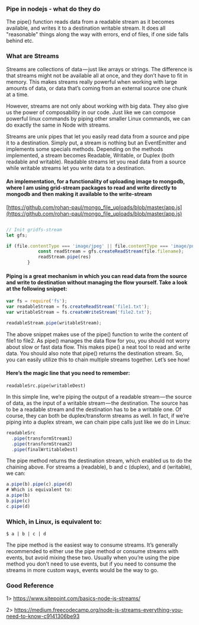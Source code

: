 ### Pipe in nodejs - what do they do

The pipe() function reads data from a readable stream as it becomes available, and writes it to a destination writable stream. It does all "reasonable" things along the way with errors, end of files, if one side falls behind etc.

### What are Streams


Streams are collections of data — just like arrays or strings. The difference is that streams might not be available all at once, and they don’t have to fit in memory. This makes streams really powerful when working with large amounts of data, or data that’s coming from an external source one chunk at a time.

However, streams are not only about working with big data. They also give us the power of composability in our code. Just like we can compose powerful linux commands by piping other smaller Linux commands, we can do exactly the same in Node with streams.

Streams are unix pipes that let you easily read data from a source and pipe it to a destination. Simply put, a stream is nothing but an EventEmitter and implements some specials methods. Depending on the methods implemented, a stream becomes Readable, Writable, or Duplex (both readable and writable). Readable streams let you read data from a source while writable streams let you write data to a destination.

#### An implementation, for a functionality of uploading image to mongodb, where I am using grid-stream packages to read and write directly to mongodb and then making it available to the write-stream

[https://github.com/rohan-paul/mongo_file_uploads/blob/master/app.js](https://github.com/rohan-paul/mongo_file_uploads/blob/master/app.js)

```js

// Init gridfs-stream
let gfs;

if (file.contentType === 'image/jpeg' || file.contentType === 'image/png') {
            const readStream = gfs.createReadStream(file.filename);
            readStream.pipe(res)
        }
```

#### Piping is a great mechanism in which you can read data from the source and write to destination without managing the flow yourself. Take a look at the following snippet:

```js
var fs = require('fs');
var readableStream = fs.createReadStream('file1.txt');
var writableStream = fs.createWriteStream('file2.txt');

readableStream.pipe(writableStream);
```
The above snippet makes use of the pipe() function to write the content of file1 to file2. As pipe() manages the data flow for you, you should not worry about slow or fast data flow. This makes pipe() a neat tool to read and write data. You should also note that pipe() returns the destination stream. So, you can easily utilize this to chain multiple streams together. Let’s see how!

#### Here’s the magic line that you need to remember:

``readableSrc.pipe(writableDest)``

In this simple line, we’re piping the output of a readable stream — the source of data, as the input of a writable stream — the destination. The source has to be a readable stream and the destination has to be a writable one. Of course, they can both be duplex/transform streams as well. In fact, if we’re piping into a duplex stream, we can chain pipe calls just like we do in Linux:

```js
readableSrc
  .pipe(transformStream1)
  .pipe(transformStream2)
  .pipe(finalWrtitableDest)

```
The pipe method returns the destination stream, which enabled us to do the chaining above. For streams a (readable), b and c (duplex), and d (writable), we can:

```js
a.pipe(b).pipe(c).pipe(d)
# Which is equivalent to:
a.pipe(b)
b.pipe(c)
c.pipe(d)
```

### Which, in Linux, is equivalent to:

``$ a | b | c | d``

The pipe method is the easiest way to consume streams. It’s generally recommended to either use the pipe method or consume streams with events, but avoid mixing these two. Usually when you’re using the pipe method you don’t need to use events, but if you need to consume the streams in more custom ways, events would be the way to go.

### Good Reference

1> https://www.sitepoint.com/basics-node-js-streams/

2> https://medium.freecodecamp.org/node-js-streams-everything-you-need-to-know-c9141306be93